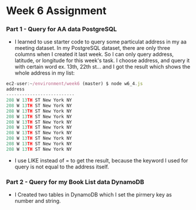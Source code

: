 # Week 6 Assignment
### Part 1 - Query for AA data PostgreSQL
* I learned to use starter code to query some particulat address in my aa meeting dataset. In my PostgreSQL dataset, there are only three columns when I created it last week. So I can only query address, latitude, or longitude for this week's task. I choose address, and query it with certain word ex. 13th, 22th st... and I got the result which shows the whole address in my list:
```javascript
ec2-user:~/environment/week6 (master) $ node w6_4.js
address                   
--------------------------
208 W 13TH ST New York NY 
208 W 13TH ST New York NY 
208 W 13TH ST New York NY 
208 W 13TH ST New York NY 
208 W 13TH ST New York NY 
208 W 13TH ST New York NY 
208 W 13TH ST New York NY 
208 W 13TH ST New York NY 
208 W 13TH ST New York NY 
208 W 13TH ST New York NY 
```
* I use LIKE instead of = to get the result, because the keyword I used for query is not equal to the address itself.

### Part 2 - Query for my Book List data DynamoDB
* I Created two tables in DynamoDB which I set the pirmery key as number and string.

